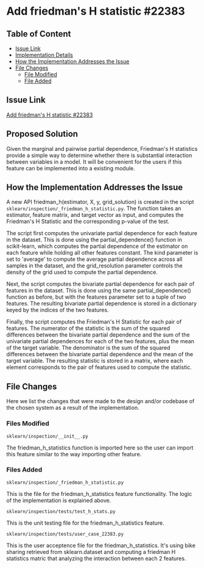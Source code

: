 # Add friedman's H statistic #22383

## Table of Content

- [Issue Link](#issue-link)
- [Implementation Details](#implementation-details)
- [How the Implementation Addresses the Issue](#how-the-implementation-addresses-the-issue)
- [File Changes](#file-changes)
  - [File Modified](#files-modified)
  - [File Added](#files-added)

## Issue Link
[Add friedman's H statistic #22383](https://github.com/scikit-learn/scikit-learn/issues/22383)


## Proposed Solution
Given the marginal and pairwise partial dependence, Friedman's H statistics provide a simple way to determine whether there is substantial interaction between variables in a model. 
It will be convenient for the users if this feature can be implemented into a existing module.

## How the Implementation Addresses the Issue
A new API friedman_h(estimator, X, y, grid_solution) is created in the script `sklearn/inspection/_friedman_h_statistic.py`. The function takes an estimator, feature matrix, and target vector as input, and computes the Friedman's H Statistic and the corresponding 
p-value of the test.  

The script first computes the univariate partial dependence for each feature in the dataset. This is done using the partial_dependence() function in 
scikit-learn, which computes the partial dependence of the estimator on each feature while holding all other features constant. 
The kind parameter is set to 'average' to compute the average partial dependence across all samples in the dataset, 
and the grid_resolution parameter controls the density of the grid used to compute the partial dependence.  

Next, the script computes the bivariate partial dependence for each pair of features in the dataset. This is done using the same partial_dependence() 
function as before, but with the features parameter set to a tuple of two features. The resulting bivariate partial dependence is stored in a dictionary
keyed by the indices of the two features.  

Finally, the script computes the Friedman's H Statistic for each pair of features. The numerator of the statistic is the sum of the squared differences 
between the bivariate partial dependence and the sum of the univariate partial dependences for each of the two features, 
plus the mean of the target variable. The denominator is the sum of the squared differences between the bivariate partial 
dependence and the mean of the target variable. The resulting statistic is stored in a matrix, 
where each element corresponds to the pair of features used to compute the statistic.

## File Changes

Here we list the changes that were made to the design and/or codebase of the chosen system as a result of the implementation.
### Files Modified
`sklearn/inspection/__init__.py`

The friedman_h_statistics function is imported here so the user can import this feature similar to the way importing other feature.

### Files Added

`sklearn/inspection/_friedman_h_statistic.py`  

This is the file for the friedman_h_statistics feature functionality. The logic of the implementation is explained above.

`sklearn/inspection/tests/test_h_stats.py`

This is the unit testing file for the friedman_h_statistics feature.

`sklearn/inspection/tests/user_case_22383.py`

This is the user acceptence file for the friedman_h_statistics. It's using bike sharing retrieved from sklearn.dataset and computing a friedman H statistics matric that analyzing the interaction between each 2 features.
